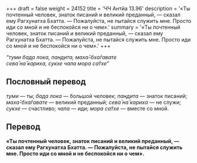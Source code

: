 +++
draft = false
weight = 24152
title = 'ЧЧ Антйа 13.96'
description = '«Ты почтенный человек, знаток писаний и великий преданный, — сказал ему Рагхунатха Бхатта. — Пожалуйста, не пытайся служить мне. Просто иди со мной и не беспокойся ни о чем».'
summary = '«Ты почтенный человек, знаток писаний и великий преданный, — сказал ему Рагхунатха Бхатта. — Пожалуйста, не пытайся служить мне. Просто иди со мной и не беспокойся ни о чем».'
+++

_“туми бад̣а лока, пан̣д̣ита, маха̄-бха̄гавате  
сева̄ на̄ кариха, сукхе чала мора са̄тхе”_

## Пословный перевод

_туми_ — ты; _бад̣а_ _лока_ — большой человек; _пан̣д̣ита_ — знаток писаний; _маха̄_\-_бха̄гавате_ — великий преданный; _сева̄_ _на̄_ _кариха_ — не служи; _сукхе_ — счастливо; _чала_ — иди; _мора_ _са̄тхе_ — вместе со мной.

## Перевод

**«Ты почтенный человек, знаток писаний и великий преданный, — сказал ему Рагхунатха Бхатта. — Пожалуйста, не пытайся служить мне. Просто иди со мной и не беспокойся ни о чем».**

